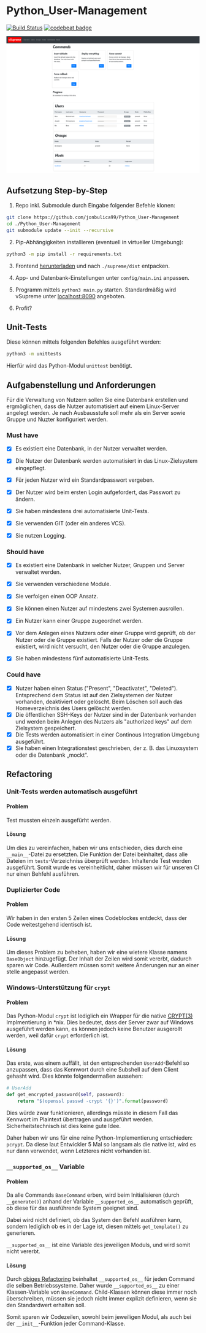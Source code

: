 # Python_User-Management
[![Build Status](https://travis-ci.org/jonbulica99/Python_User-Management.svg?branch=master)](https://travis-ci.org/jonbulica99/Python_User-Management)
[![codebeat badge](https://codebeat.co/badges/85bd7a0a-6d0b-4fcb-ac5b-e8ea9e7f6fa0)](https://codebeat.co/projects/github-com-jonbulica99-python_user-management-master)


![Übersicht der Webapp](https://github.com/jonbulica99/Python_User-Management/raw/master/docs/overview.png "Übersicht der Webapp")
## Aufsetzung Step-by-Step

1. Repo inkl. Submodule durch Eingabe folgender Befehle klonen:
```bash
git clone https://github.com/jonbulica99/Python_User-Management
cd ./Python_User-Management
git submodule update --init --recursive
```

2. Pip-Abhängigkeiten installieren (eventuell in virtueller Umgebung):
```bash
python3 -m pip install -r requirements.txt
```

3. Frontend [herunterladen](https://github.com/jonbulica99/Python_User-Management/releases) und nach `./supreme/dist` entpacken.

4. App- und Datenbank-Einstellungen unter `config/main.ini` anpassen.

5. Programm mittels `python3 main.py` starten. Standardmäßig wird vSupreme unter [localhost:8090](http://localhost:8090) angeboten.

6. Profit?


## Unit-Tests
Diese können mittels folgenden Befehles ausgeführt werden:
```bash
python3 -m unittests
```
Hierfür wird das Python-Modul `unittest` benötigt.

## Aufgabenstellung und Anforderungen

Für die Verwaltung von Nutzern sollen Sie eine Datenbank erstellen und ergmöglichen, dass die Nutzer automatisiert auf einem Linux-Server angelegt werden. Je nach Ausbausstufe soll mehr als ein Server sowie Gruppe und Nuzter konfiguriert werden.


### Must have

- [x] Es existiert eine Datenbank, in der Nutzer verwaltet werden.
- [x] Die Nutzer der Datenbank werden automatisiert in das Linux-Zielsystem eingepflegt. 
- [x] Für jeden Nutzer wird ein Standardpasswort vergeben. 
- [x] Der Nutzer wird beim ersten Login aufgefordert, das Passwort zu ändern.
- [x] Sie haben mindestens drei automatisierte Unit-Tests.  
- [x] Sie verwenden GIT (oder ein anderes VCS).
- [x] Sie nutzen Logging.


### Should have

- [x] Es existiert eine Datenbank in welcher Nutzer, Gruppen und Server verwaltet werden.
- [x] Sie verwenden verschiedene Module.
- [x] Sie verfolgen einen OOP Ansatz.
- [x] Sie können einen Nutzer auf mindestens zwei Systemen ausrollen.
- [x] Ein Nutzer kann einer Gruppe zugeordnet werden. 
- [x] Vor dem Anlegen eines Nutzers oder einer Gruppe wird geprüft, ob der Nutzer oder die Gruppe existiert. Falls der Nutzer oder die Gruppe existiert, wird nicht versucht, den Nutzer oder die Gruppe anzulegen.
- [x] Sie haben mindestens fünf automatisierte Unit-Tests.


### Could have

- [x] Nutzer haben einen Status ("Present", "Deactivatet",  "Deleted"). Entsprechend dem Status ist auf den Zielsystemen der Nutzer vorhanden, deaktiviert oder gelöscht. Beim Löschen soll auch das Homeverzeichnis des Users gelöscht werden.
- [x] Die öffentlichen SSH-Keys der Nutzer sind in der Datenbank vorhanden und werden beim Anlegen des Nutzers als "authorized keys" auf dem Zielsystem gespeichert.
- [x] Die Tests werden automatisiert in einer Continous Integration Umgebung ausgeführt.
- [x] Sie haben einen Integrationstest geschrieben, der z. B. das Linuxsystem oder die Datenbank „mockt“.

## Refactoring

### Unit-Tests werden automatisch ausgeführt

#### Problem

Test mussten einzeln ausgefürht werden.

#### Lösung

Um dies zu vereinfachen, haben wir uns entschieden, dies durch eine `__main__`-Datei zu ersetzten. 
Die Funktion der Datei beinhaltet, dass alle Dateien im `tests`-Verzeichniss überprüft werden.
Inhaltende Test werden ausgeführt.
Somit wurde es vereinheitlicht, daher müssen wir für unseren CI nur einen Behfehl ausführen.

### Duplizierter Code

#### Problem

Wir haben in den ersten 5 Zeilen eines Codeblockes entdeckt, dass der Code weitestgehend identisch ist.

#### Lösung

Um dieses Problem zu beheben, haben wir eine wietere Klasse namens `BaseObject` hinzugefügt.
Der Inhalt der Zeilen wird somit vererbt, dadurch sparen wir Code. Außerdem müssen somit weitere Änderungen nur an einer 
stelle angepasst werden.

### Windows-Unterstützung für `crypt`

#### Problem

Das Python-Modul `crypt` ist lediglich ein Wrapper für die native [CRYPT(3)](http://man7.org/linux/man-pages/man3/crypt.3.html) Implmentierung in *nix.
Dies bedeutet, dass der Server zwar auf Windows ausgeführt werden kann, es können jedoch keine Benutzer ausgerollt werden, weil dafür `crypt` erforderlich ist.

#### Lösung

Das erste, was einem auffällt, ist den entsprechenden `UserAdd`-Befehl so anzupassen, dass das Kennwort durch eine Subshell auf dem Client gehasht wird. Dies könnte folgendermaßen aussehen:

```python
# UserAdd
def get_encrypted_password(self, password):
    return "$(openssl passwd -crypt '{}')".format(password)
```

Dies würde zwar funktionieren, allerdings müsste in diesem Fall das Kennwort im Plaintext übertragen und ausgeführt werden. Sicherheitstechnisch ist dies keine gute Idee.

Daher haben wir uns für eine reine Python-Implementierung entschieden: `pcrypt`. Da diese laut Entwickler 5 Mal so langsam als die native ist, wird es nur dann verwendet, wenn Letzteres nicht vorhanden ist.

### `__supported_os__` Variable

#### Problem

Da alle Commands `BaseCommand` erben, wird beim Initialisieren (durch `__generate()`) anhand der Variable `__supported_os__` automatisch geprüft, ob diese für das ausführende System geeignet sind.

Dabei wird nicht definiert, ob das System den Befehl ausführen kann, sondern lediglich ob es in der Lage ist, diesen mittels `get_template()` zu generieren.

`__supported_os__` ist eine Variable des jeweiligen Moduls, und wird somit nicht vererbt.

#### Lösung

Durch [obiges Refactoring](#windows-unterstützung-für-crypt) beinhaltet `__supported_os__` für jeden Command die selben Betriebssysteme. Daher wurde `__supported_os__` zu einer Klassen-Variable von `BaseCommand`. Child-Klassen können diese immer noch überschreiben, müssen sie jedoch nicht immer explizit definieren, wenn sie den Standardwert erhalten soll.

Somit sparen wir Codezeilen, sowohl beim jeweiligen Modul, als auch bei der `__init__`-Funktion jeder Command-Klasse.
